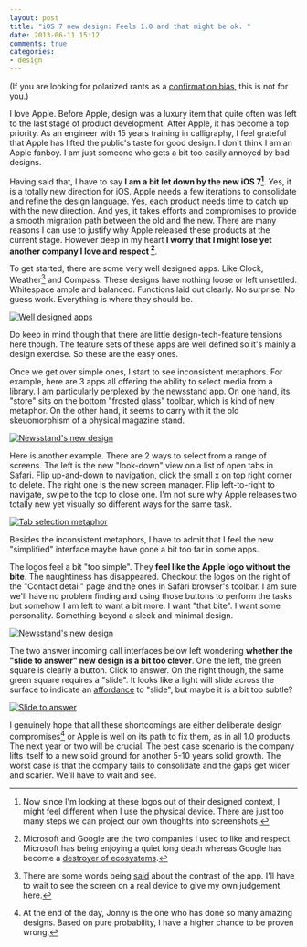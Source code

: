 ```yaml
---
layout: post
title: "iOS 7 new design: Feels 1.0 and that might be ok. "
date: 2013-06-11 15:12
comments: true
categories: 
- design
---
```


(If you are looking for polarized rants as a [confirmation bias](http://en.wikipedia.org/wiki/Confirmation_bias), this  is not for you.)

I love Apple. Before Apple, design was a luxury item that quite often was left to the last stage of product development. After Apple, it has become a top priority.  As an engineer with 15 years training in calligraphy, I feel grateful that Apple has lifted the public's taste for good design.  I don't think I am an Apple fanboy. I am just someone who gets a bit too easily annoyed by bad designs. 

Having said that, I have to say **I am a bit let down by the new iOS 7[^ContextOfDiscussion]**.  Yes, it is a totally new direction for iOS. Apple needs a few iterations to consolidate and refine the design language. Yes, each product needs time to catch up with the new direction. And yes, it takes efforts and compromises to provide a smooth migration path between the old and the new.  There are many reasons I can use to justify why Apple released these products at the current stage. However deep in my heart  **I worry that I might lose yet another company I love and respect [^CompaniesIRespect]**.


To get started, there are some very well designed apps. Like Clock, Weather[^ContrastOfWeather] and Compass. These designs have nothing loose or left unsettled.  Whitespace ample and balanced. Functions laid out clearly. No surprise. No guess work. Everything is where they should be. 

[![Well designed apps](/images/2013-06-11-ios-7-im-feeling-1-dot-0/the-beautiful-ones.png)](http://alexdong.com/images/2013-06-11-ios-7-im-feeling-1-dot-0/the-beautiful-ones.png)

Do keep in mind though that there are little design-tech-feature tensions here though. The feature sets of these apps are well defined so it's mainly a design exercise. So these are the easy ones. 

Once we get over simple ones, I start to see inconsistent metaphors.  For example, here are 3 apps all offering the ability to select media from a library. I am particularly perplexed by the newsstand app. On one hand, its "store" sits on the bottom "frosted glass" toolbar, which is kind of new metaphor. On the other hand, it seems to carry with it the old skeuomorphism of a physical magazine stand. 

[![Newsstand's new design](/images/2013-06-11-ios-7-im-feeling-1-dot-0/media-library-metaphor.png)](http://alexdong.com/images/2013-06-11-ios-7-im-feeling-1-dot-0/media-library-metaphor.png)

Here is another example. There are 2 ways to select from a range of screens. The left is the new "look-down" view on a list of open tabs in Safari. Flip up-and-down to navigation, click the small x on top right corner to delete. The right one is the new screen manager. Flip left-to-right to navigate, swipe to the top to close one.  I'm not sure why Apple releases two totally new yet visually so different ways for the same task. 

[![Tab selection metaphor](/images/2013-06-11-ios-7-im-feeling-1-dot-0/tab-selection-metaphor.png)](http://alexdong.com/images/2013-06-11-ios-7-im-feeling-1-dot-0/tab-selection-metaphor.png)

Besides the inconsistent metaphors, I have to admit that I feel the new "simplified" interface maybe have gone a bit too far in some apps. 

The logos feel a bit "too simple". They **feel like the Apple logo without the bite**.  The naughtiness has disappeared. Checkout the logos on the right of the "Contact detail" page and the ones in Safari browser's toolbar. I am sure we'll have no problem finding and using those buttons to perform the tasks but somehow I am left to want a bit more. I want "that bite". I want some personality. Something beyond a sleek and minimal design. 

[![Newsstand's new design](/images/2013-06-11-ios-7-im-feeling-1-dot-0/logos-feel-in-substantial.png)](http://alexdong.com/images/2013-06-11-ios-7-im-feeling-1-dot-0/logos-feel-in-substantial.png)

The two answer incoming call interfaces below left wondering **whether the "slide to answer" new design is a bit too clever**.  One the left, the green square is clearly a button. Click to answer.  On the right though, the same green square requires a "slide".  It looks like a light will slide across the surface to indicate an [affordance](http://en.wikipedia.org/wiki/Affordance) to "slide", but maybe it is a bit too subtle? 

[![Slide to answer](/images/2013-06-11-ios-7-im-feeling-1-dot-0/slide-to-answer.png)](http://alexdong.com/images/2013-06-11-ios-7-im-feeling-1-dot-0/slide-to-answer.png)


I genuinely hope that all these shortcomings are either deliberate design compromises[^IAmNoDesigner] or Apple is well on its path to fix them, as in all 1.0 products.  The next year or two will be crucial. The best case scenario is the company lifts itself to a new solid ground for another 5-10 years solid growth.  The worst case is that the company fails to consolidate and the gaps get wider and scarier. We'll have to wait and see. 

[^CompaniesIRespect]: Microsoft and Google are the two companies I used to like and respect. Microsoft has being enjoying a quiet long death whereas Google has become a [destroyer of ecosystems](http://corte.si/posts/socialmedia/rip-google-reader.html). 

[^ContextOfDiscussion]: Now since I'm looking at these logos out of their designed context, I might feel different when I use the physical device.  There are just too many steps we can project our own thoughts into screenshots. 

[^ContrastOfWeather]:  There are some words being [said](https://news.ycombinator.com/item?id=5856590) about the contrast of the app. I'll have to wait to see the screen on a real device to give my own judgement here. 

[^IAmNoDesigner]: At the end of the day, Jonny is the one who has done so many amazing designs. Based on pure probability, I have a higher chance to be proven wrong. 